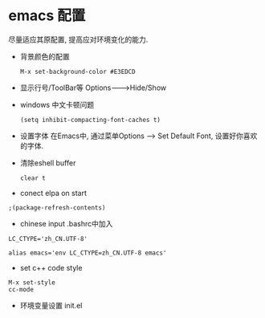 # emacs 配置
尽量适应其原配置, 提高应对环境变化的能力.
* 背景颜色的配置
    ```
    M-x set-background-color #E3EDCD
    ```

* 显示行号/ToolBar等
Options--->Hide/Show

* windows 中文卡顿问题
    ```
    (setq inhibit-compacting-font-caches t)
    ```

* 设置字体
在Emacs中, 通过菜单Options –> Set Default Font, 设置好你喜欢的字体.

* 清除eshell buffer
    ```
    clear t
    ```


* conect elpa on start
```
;(package-refresh-contents)
```

* chinese input
.bashrc中加入

```
LC_CTYPE='zh_CN.UTF-8'

alias emacs='env LC_CTYPE=zh_CN.UTF-8 emacs'
```

* set c++ code style
```
M-x set-style
cc-mode
```

* 环境变量设置
init.el

```

```

